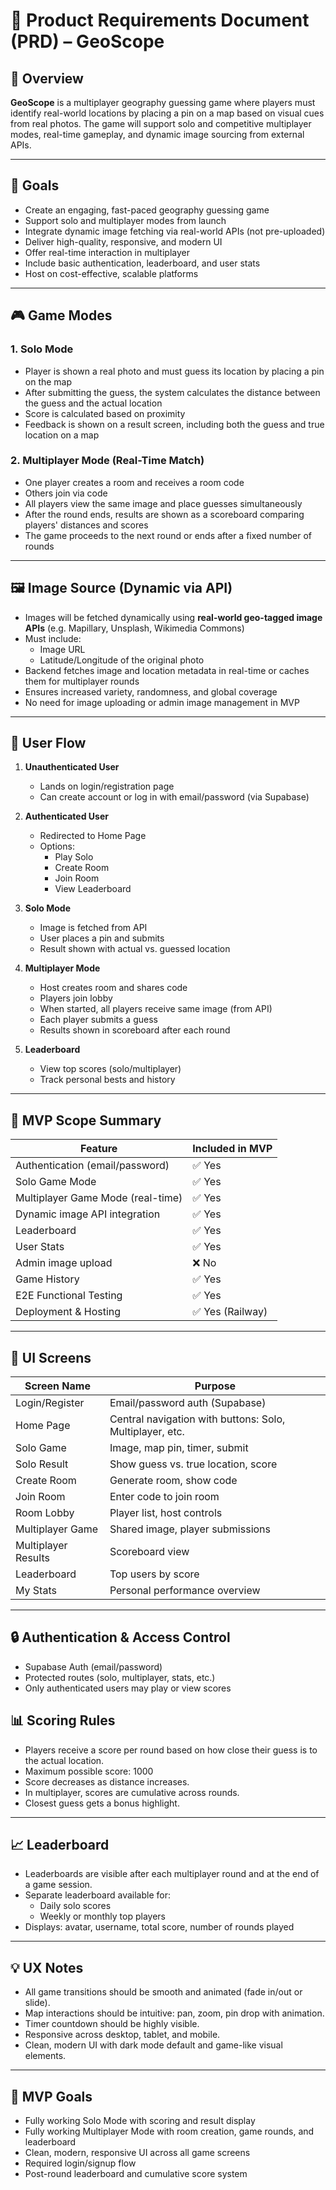 # 📄 Product Requirements Document (PRD) – GeoScope

## 🧩 Overview

**GeoScope** is a multiplayer geography guessing game where players must identify real-world locations by placing a pin on a map based on visual cues from real photos. The game will support solo and competitive multiplayer modes, real-time gameplay, and dynamic image sourcing from external APIs.

---

## 🎯 Goals

- Create an engaging, fast-paced geography guessing game
- Support solo and multiplayer modes from launch
- Integrate dynamic image fetching via real-world APIs (not pre-uploaded)
- Deliver high-quality, responsive, and modern UI
- Offer real-time interaction in multiplayer
- Include basic authentication, leaderboard, and user stats
- Host on cost-effective, scalable platforms

---

## 🎮 Game Modes

### 1. **Solo Mode**
- Player is shown a real photo and must guess its location by placing a pin on the map
- After submitting the guess, the system calculates the distance between the guess and the actual location
- Score is calculated based on proximity
- Feedback is shown on a result screen, including both the guess and true location on a map

### 2. **Multiplayer Mode (Real-Time Match)**
- One player creates a room and receives a room code
- Others join via code
- All players view the same image and place guesses simultaneously
- After the round ends, results are shown as a scoreboard comparing players' distances and scores
- The game proceeds to the next round or ends after a fixed number of rounds

---

## 🖼️ Image Source (Dynamic via API)

- Images will be fetched dynamically using **real-world geo-tagged image APIs** (e.g. Mapillary, Unsplash, Wikimedia Commons)
- Must include:
  - Image URL
  - Latitude/Longitude of the original photo
- Backend fetches image and location metadata in real-time or caches them for multiplayer rounds
- Ensures increased variety, randomness, and global coverage
- No need for image uploading or admin image management in MVP

---

## 👥 User Flow

1. **Unauthenticated User**
   - Lands on login/registration page
   - Can create account or log in with email/password (via Supabase)

2. **Authenticated User**
   - Redirected to Home Page
   - Options:
     - Play Solo
     - Create Room
     - Join Room
     - View Leaderboard

3. **Solo Mode**
   - Image is fetched from API
   - User places a pin and submits
   - Result shown with actual vs. guessed location

4. **Multiplayer Mode**
   - Host creates room and shares code
   - Players join lobby
   - When started, all players receive same image (from API)
   - Each player submits a guess
   - Results shown in scoreboard after each round

5. **Leaderboard**
   - View top scores (solo/multiplayer)
   - Track personal bests and history

---

## 🧪 MVP Scope Summary

| Feature                          | Included in MVP |
|----------------------------------|-----------------|
| Authentication (email/password) | ✅ Yes           |
| Solo Game Mode                   | ✅ Yes           |
| Multiplayer Game Mode (real-time)| ✅ Yes           |
| Dynamic image API integration    | ✅ Yes           |
| Leaderboard                      | ✅ Yes           |
| User Stats                       | ✅ Yes           |
| Admin image upload               | ❌ No            |
| Game History                     | ✅ Yes           |
| E2E Functional Testing           | ✅ Yes           |
| Deployment & Hosting             | ✅ Yes (Railway) |

---

## 📱 UI Screens

| Screen Name             | Purpose                                                 |
|--------------------------|----------------------------------------------------------|
| Login/Register           | Email/password auth (Supabase)                           |
| Home Page                | Central navigation with buttons: Solo, Multiplayer, etc. |
| Solo Game                | Image, map pin, timer, submit                            |
| Solo Result              | Show guess vs. true location, score                      |
| Create Room              | Generate room, show code                                 |
| Join Room                | Enter code to join room                                  |
| Room Lobby               | Player list, host controls                               |
| Multiplayer Game         | Shared image, player submissions                         |
| Multiplayer Results      | Scoreboard view                                          |
| Leaderboard              | Top users by score                                       |
| My Stats                 | Personal performance overview                            |

---

## 🔒 Authentication & Access Control

- Supabase Auth (email/password)
- Protected routes (solo, multiplayer, stats, etc.)
- Only authenticated users may play or view scores

##  📊 Scoring Rules

- Players receive a score per round based on how close their guess is to the actual location.
- Maximum possible score: 1000
- Score decreases as distance increases.
- In multiplayer, scores are cumulative across rounds.
- Closest guess gets a bonus highlight.

---

## 📈 Leaderboard

- Leaderboards are visible after each multiplayer round and at the end of a game session.
- Separate leaderboard available for:
  - Daily solo scores
  - Weekly or monthly top players
- Displays: avatar, username, total score, number of rounds played

---

## 💡 UX Notes

- All game transitions should be smooth and animated (fade in/out or slide).
- Map interactions should be intuitive: pan, zoom, pin drop with animation.
- Timer countdown should be highly visible.
- Responsive across desktop, tablet, and mobile.
- Clean, modern UI with dark mode default and game-like visual elements.

---

##  🚀 MVP Goals

- Fully working Solo Mode with scoring and result display
- Fully working Multiplayer Mode with room creation, game rounds, and leaderboard
- Clean, modern, responsive UI across all game screens
- Required login/signup flow
- Post-round leaderboard and cumulative score system
